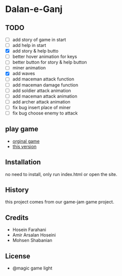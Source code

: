 # Dalan-e-Ganj
## TODO
- [ ] add story of game in start
- [ ] add help in start
- [x] add story & help butto
- [ ] better hover animation for keys
- [ ] better button for story & help button
- [ ] miner animation
- [x] add waves
- [ ] add maceman attack function
- [ ] add maceman damage function
- [ ] add soldier attack animation
- [ ] add maceman attack animation
- [ ] add archer attack animation
- [ ] fix bug insert place of miner
- [ ] fix bug choose enemy to attack
## play game
- [orginal game](https://wp-code.ir/game)
- [this version](https://mohsen12999.github.io/Dalan-e-Ganj/)
## Installation
no need to install, only run index.html or open the site.
## History
this project comes from our game-jam game project.
## Credits
* Hosein Farahani
* Amir Arsalan Hoseini
* Mohsen Shabanian
## License
* @magic game light
